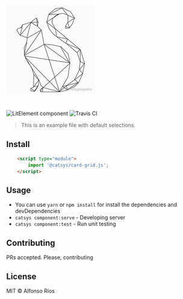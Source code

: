 ![card-grid screenshot](card-grid.png)
# <card-grid>

![LitElement component](https://img.shields.io/badge/litElement-component-blue.svg)
![Travis CI](https://travis-ci.org/github_username/card-grid.svg?branch=master)

> This is an example file with default selections.

## Install

```html
    <script type="module">
        import '@catsys/card-grid.js';
    </script>
```

## Usage

- You can use `yarn` or `npm install` for install the dependencies and devDependencies
- `catsys component:serve` - Developing server
- `catsys component:test` - Run unit testing

## Contributing

PRs accepted. Please, contributing

## License

MIT © Alfonso Ríos
